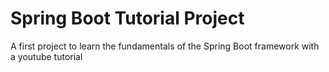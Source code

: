 # Spring Boot Tutorial Project
 A first project to learn the fundamentals of the Spring Boot framework with a youtube tutorial
